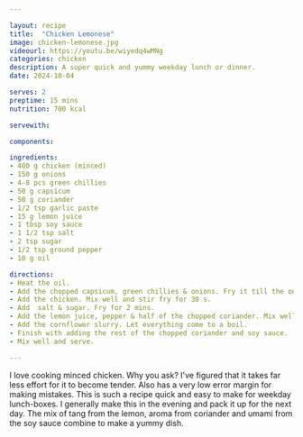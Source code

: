 ```yaml
---

layout: recipe
title:  "Chicken Lemonese"
image: chicken-lemonese.jpg
videourl: https://youtu.be/wiyedq4wMNg
categories: chicken
description: A super quick and yummy weekday lunch or dinner.
date: 2024-10-04

serves: 2
preptime: 15 mins
nutrition: 700 kcal

servewith:

components:

ingredients:
- 400 g chicken (minced)
- 150 g onions
- 4-8 pcs green chillies
- 50 g capsicum
- 50 g coriander
- 1/2 tsp garlic paste
- 15 g lemon juice
- 1 tbsp soy sauce
- 1 1/2 tsp salt
- 2 tsp sugar
- 1/2 tsp ground pepper
- 10 g oil

directions:
- Heat the oil.
- Add the chopped capsicum, green chillies & onions. Fry it till the onions are browned for 2 mins.
- Add the chicken. Mix well and stir fry for 30 s.
- Add  salt & sugar. Fry for 2 mins.
- Add the lemon juice, pepper & half of the chopped coriander. Mix well.
- Add the cornflower slurry. Let everything come to a boil.
- Finish with adding the rest of the chopped coriander and soy sauce.
- Mix well and serve.

---
```


I love cooking minced chicken. Why you ask? I've figured that it takes far less effort for it to become tender. Also has a very low error margin for making mistakes. This is such a recipe quick and easy to make for weekday lunch-boxes. I generally make this in the evening and pack it up for the next day. The mix of tang from the lemon, aroma from coriander and umami from the soy sauce combine to make a yummy dish.
